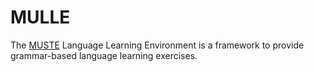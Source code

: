 # MULLE
The [MUSTE](http://www.cse.chalmers.se/~peb/muste.html) Language Learning Environment is a framework to provide grammar-based language learning exercises.
